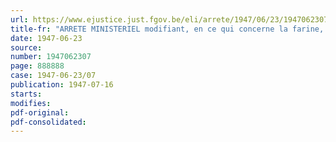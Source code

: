 ```yaml
---
url: https://www.ejustice.just.fgov.be/eli/arrete/1947/06/23/1947062307/justel
title-fr: "ARRETE MINISTERIEL modifiant, en ce qui concerne la farine, l'arrêté ministériel du 23 mai 1946, portant diminution et réglementation des prix des produits alimentaires, des boissons, des produits manufacturés du tabac et de certains produits agricoles"
date: 1947-06-23
source:
number: 1947062307
page: 888888
case: 1947-06-23/07
publication: 1947-07-16
starts:
modifies:
pdf-original:
pdf-consolidated:
---
```


